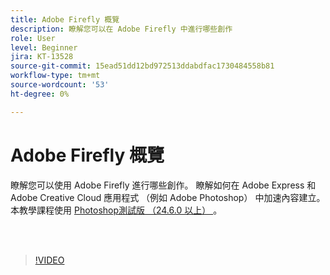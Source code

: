 ```yaml
---
title: Adobe Firefly 概覽
description: 瞭解您可以在 Adobe Firefly 中進行哪些創作
role: User
level: Beginner
jira: KT-13528
source-git-commit: 15ead51dd12bd972513ddabdfac1730484558b81
workflow-type: tm+mt
source-wordcount: '53'
ht-degree: 0%

---
```


# Adobe Firefly 概覽

瞭解您可以使用 Adobe Firefly 進行哪些創作。 瞭解如何在 Adobe Express 和 Adobe Creative Cloud 應用程式 （例如 Adobe Photoshop） 中加速內容建立。 本教學課程使用 [ Photoshop測試版 （24.6.0 以上） ](https://helpx.adobe.com/x-productkb/global/creative-cloud-beta.html) 。

<br> 

>[!VIDEO](https://video.tv.adobe.com/v/3420929?quality=12&learn=on&hidetitle=true)
